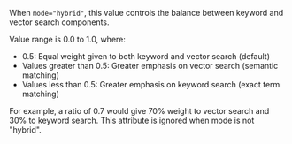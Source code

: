 When `mode="hybrid"`, this value controls the balance between keyword and vector search components.

Value range is 0.0 to 1.0, where:

- 0.5: Equal weight given to both keyword and vector search (default)
- Values greater than 0.5: Greater emphasis on vector search (semantic matching)
- Values less than 0.5: Greater emphasis on keyword search (exact term matching)

For example, a ratio of 0.7 would give 70% weight to vector search and 30% to keyword search. This attribute is ignored when mode is not "hybrid".